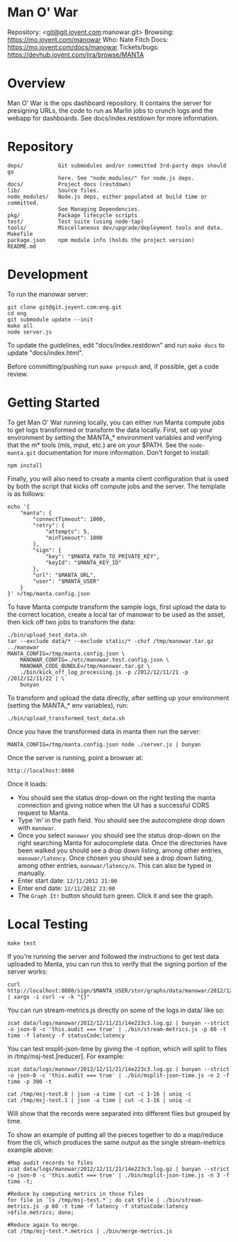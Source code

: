 # Man O' War

Repository: <git@git.joyent.com:manowar.git>
Browsing: <https://mo.joyent.com/manowar>
Who: Nate Fitch
Docs: <https://mo.joyent.com/docs/manowar>
Tickets/bugs: <https://devhub.joyent.com/jira/browse/MANTA>


# Overview

Man O' War is the ops dashboard repository.  It contains the server for
presigning URLs, the code to run as Marlin jobs to crunch logs and the webapp
for dashboards.  See docs/index.restdown for more information.

# Repository

    deps/           Git submodules and/or committed 3rd-party deps should go
                    here. See "node_modules/" for node.js deps.
    docs/           Project docs (restdown)
    lib/            Source files.
    node_modules/   Node.js deps, either populated at build time or committed.
                    See Managing Dependencies.
    pkg/            Package lifecycle scripts
    test/           Test suite (using node-tap)
    tools/          Miscellaneous dev/upgrade/deployment tools and data.
    Makefile
    package.json    npm module info (holds the project version)
    README.md


# Development

To run the manowar server:

    git clone git@git.joyent.com:eng.git
    cd eng
    git submodule update --init
    make all
    node server.js

To update the guidelines, edit "docs/index.restdown" and run `make docs`
to update "docs/index.html".

Before committing/pushing run `make prepush` and, if possible, get a code
review.


# Getting Started

To get Man O' War running locally, you can either run Manta compute jobs to get
logs transformed or transform the data locally.  First, set up your environment
by setting the MANTA_* environment variables and verifying that the m* tools
(mls, mput, etc.) are on your $PATH.  See the `node-manta.git` documentation for
more information.  Don't forget to install:

    npm install

Finally, you will also need to create a manta client configuration
that is used by both the script that kicks off compute jobs and the server.  The
template is as follows:

    echo '{
        "manta": {
            "connectTimeout": 1000,
            "retry": {
                "attempts": 5,
                "minTimeout": 1000
            },
            "sign": {
                "key": "$MANTA_PATH_TO_PRIVATE_KEY",
                "keyId": "$MANTA_KEY_ID"
            },
            "url": "$MANTA_URL",
            "user": "$MANTA_USER"
        }
    }' >/tmp/manta.config.json

To have Manta compute transform the sample logs, first upload the data to the
correct location, create a local tar of manowar to be used as the asset, then
kick off two jobs to transform the data:

    ./bin/upload_test_data.sh
    tar --exclude data/* --exclude static/* -chzf /tmp/manowar.tar.gz ../manowar
    MANTA_CONFIG=/tmp/manta.config.json \
        MANOWAR_CONFIG=./etc/manowar.test.config.json \
        MANOWAR_CODE_BUNDLE=/tmp/manowar.tar.gz \
        ./bin/kick_off_log_processing.js -p /2012/12/11/21 -p /2012/12/11/22 | \
        bunyan

To transform and upload the data directly, after setting up your environment
(setting the MANTA_* env variables), run:

    ./bin/upload_transformed_test_data.sh

Once you have the transformed data in manta then run the server:

    MANTA_CONFIG=/tmp/manta.config.json node ./server.js | bunyan

Once the server is running, point a browser at:

    http://localhost:8080

Once it loads:

- You should see the status drop-down on the right testing the manta connection
  and giving notice when the UI has a successful CORS request to Manta.
- Type 'm' in the path field.  You should see the autocomplete drop down
  with `manowar`.
- Once you select `manowar` you should see the status drop-down on the right
  searching Manta for autocomplete data.  Once the directories have been walked
  you should see a drop down listing, among other entries, `manowar/latency`.
  Once chosen you should see a drop down listing, among other entries,
  `manowar/latency/n`.  This can also be typed in manually.
- Enter start date: `12/11/2012 21:00`
- Enter end date: `12/11/2012 23:00`
- The `Graph It!` button should turn green.  Click it and see the graph.

# Local Testing

    make test

If you're running the server and followed the instructions to get test data
uploaded to Manta, you can run this to verify that the signing portion of the
server works:

    curl http://localhost:8080/sign/$MANTA_USER/stor/graphs/data/manowar/2012/12/11/21/60.data | xargs -i curl -v -k "{}"

You can run stream-metrics.js directly on some of the logs in data/ like so:

    zcat data/logs/manowar/2012/12/11/21/14e223c3.log.gz | bunyan --strict -o json-0 -c 'this.audit === true' | ./bin/stream-metrics.js -p 60 -t time -f latency -f statusCode:latency

You can test msplit-json-time by giving the -t option, which will split to files
in /tmp/msj-test.[reducer].  For example:

    zcat data/logs/manowar/2012/12/11/21/14e223c3.log.gz | bunyan --strict -o json-0 -c 'this.audit === true' | ./bin/msplit-json-time.js -n 2 -f time -p 300 -t

    cat /tmp/msj-test.0 | json -a time | cut -c 1-16 | uniq -c
    cat /tmp/msj-test.1 | json -a time | cut -c 1-16 | uniq -c

Will show that the records were separated into different files but grouped by
time.

To show an example of putting all the pieces together to do a map/reduce from
the cli, which produces the same output as the single stream-metrics example
above:

    #Map audit records to files
    zcat data/logs/manowar/2012/12/11/21/14e223c3.log.gz | bunyan --strict -o json-0 -c 'this.audit === true' | ./bin/msplit-json-time.js -n 3 -f time -t;

    #Reduce by computing metrics in those files
    for file in `ls /tmp/msj-test.*`; do cat $file | ./bin/stream-metrics.js -p 60 -t time -f latency -f statusCode:latency >$file.metrics; done;

    #Reduce again to merge.
    cat /tmp/msj-test.*.metrics | ./bin/merge-metrics.js
